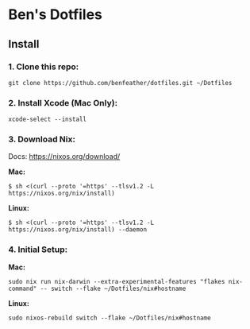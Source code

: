 # Ben's Dotfiles

## Install

### 1. Clone this repo: 

`git clone https://github.com/benfeather/dotfiles.git ~/Dotfiles`

### 2. Install Xcode (Mac Only): 

`xcode-select --install`

### 3. Download Nix:

Docs: https://nixos.org/download/

**Mac:** 

`$ sh <(curl --proto '=https' --tlsv1.2 -L https://nixos.org/nix/install)`

**Linux:** 

`$ sh <(curl --proto '=https' --tlsv1.2 -L https://nixos.org/nix/install) --daemon`

### 4. Initial Setup:

**Mac:**

`sudo nix run nix-darwin --extra-experimental-features "flakes nix-command" -- switch --flake ~/Dotfiles/nix#hostname`

**Linux:**

`sudo nixos-rebuild switch --flake ~/Dotfiles/nix#hostname`